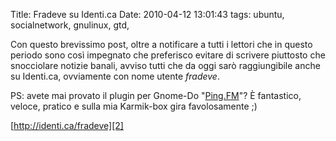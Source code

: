 Title: Fradeve su Identi.ca
Date:  2010-04-12 13:01:43
tags: ubuntu, socialnetwork, gnulinux, gtd,

Con questo brevissimo post, oltre a notificare a tutti i lettori che
in questo periodo sono così impegnato che preferisco evitare di scrivere
piuttosto che snocciolare notizie banali, avviso tutti che da oggi sarò
raggiungibile anche su Identi.ca, ovviamente con nome utente _fradeve_.


PS: avete mai provato il plugin per Gnome-Do "[Ping.FM][1]"? È fantastico,
veloce, pratico e sulla mia Karmik-box gira favolosamente ;)

[http://identi.ca/fradeve][2]


   [1]: https://code.launchpad.net/%7Ed6g/do-plugins/PingFM

   [2]: http://identi.ca/fradeve
